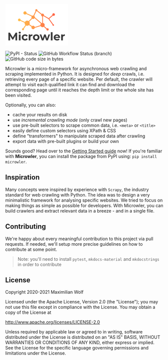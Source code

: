 <img src="https://github.com/INNOVINATI/microwler/raw/master/docs/static/logo.png" width="200px" alt="Microwler">

![PyPI - Status](https://img.shields.io/pypi/status/microwler)
![GitHub Workflow Status (branch)](https://img.shields.io/github/workflow/status/INNOVINATI/microwler/Run%20Test%20Cases/master)
![GitHub code size in bytes](https://img.shields.io/github/languages/code-size/INNOVINATI/microwler)

Microwler is a micro-framework for asynchronous web crawling and scraping implemented in Python.
It is designed for *deep* crawls, i.e. retrieving every page of a specific website.
Per default, the crawler will attempt to visit each qualified link it can find and download the 
corresponding page until it reaches the depth limit or the whole site has been visited.

Optionally, you can also:
- cache your results on disk
- use *incremental crawling mode* (only crawl new pages)
- use pre-built selectors to scrape common data, i.e. `<meta>` or `<title>`
- easily define custom selectors using XPath & CSS
- define "transformers" to manipulate scraped data after crawling
- export data with pre-built plugins or build your own

Sounds good? Head over to the [Getting Started guide](https://innovinati.github.io/microwler/getting-started) now!
If you're familiar with **Microwler**, you can install the package from PyPI using: `pip install microwler`.

## Inspiration
Many concepts were inspired by experience with `Scrapy`, the industry standard for web crawling with Python.
The idea was to design a very minimalistic framework for analysing specific websites.
We tried to focus on making things as simple as possible for developers.
With Microwler, you can build crawlers and extract relevant data in a breeze - and in a single file.

## Contributing
We're happy about every meaningful contribution to this project via pull requests.
If needed, we'll setup more precise guidelines on how to contribute at some point.

> Note: you'll need to install `pytest`, `mkdocs-material` and `mkdocstrings` in order to contribute

## License
Copyright 2020-2021 Maximilian Wolf

Licensed under the Apache License, Version 2.0 (the "License");
you may not use this file except in compliance with the License.
You may obtain a copy of the License at

   http://www.apache.org/licenses/LICENSE-2.0

Unless required by applicable law or agreed to in writing, software
distributed under the License is distributed on an "AS IS" BASIS,
WITHOUT WARRANTIES OR CONDITIONS OF ANY KIND, either express or implied.
See the License for the specific language governing permissions and
limitations under the License.
